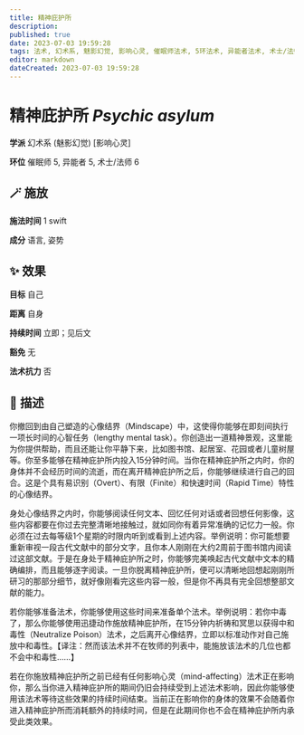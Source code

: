 ```yaml
---
title: 精神庇护所
description: 
published: true
date: 2023-07-03 19:59:28
tags: 法术, 幻术系, 魅影幻觉, 影响心灵, 催眠师法术, 5环法术, 异能者法术, 术士/法师法术, 6环法术
editor: markdown
dateCreated: 2023-07-03 19:59:28
---
```


# **精神庇护所** *Psychic asylum*

**学派** 幻术系 (魅影幻觉) \[影响心灵\] 

**环位** 催眠师 5, 异能者 5, 术士/法师 6

## 🪄 施放

**施法时间** 1 swift

**成分** 语言, 姿势

## ✨ 效果 

**目标** 自己 

**距离** 自身  

**持续时间** 立即；见后文 

**豁免** 无

**法术抗力** 否

## 📖 描述

你撤回到由自己塑造的心像结界（Mindscape）中，这使得你能够在即刻间执行一项长时间的心智任务（lengthy mental task）。你创造出一道精神景观，这里能为你提供帮助，而且还能让你平静下来，比如图书馆、起居室、花园或者儿童树屋等。你至多能够在精神庇护所内投入15分钟时间。当你在精神庇护所之内时，你的身体并不会经历时间的流逝，而在离开精神庇护所之后，你能够继续进行自己的回合。这是个具有易识别（Overt）、有限（Finite）和快速时间（Rapid Time）特性的心像结界。

身处心像结界之内时，你能够阅读任何文本、回忆任何对话或者回想任何影像，这些内容都要在你过去完整清晰地接触过，就如同你有着异常准确的记忆力一般。你必须在过去每等级1个星期的时限内听到或看到上述内容。举例说明：你可能想要重新审视一段古代文献中的部分文字，且你本人刚刚在大约2周前于图书馆内阅读过这部文献。于是在身处于精神庇护所之时，你能够完美唤起古代文献中文本的精确编排，而且能够逐字阅读。一旦你脱离精神庇护所，便可以清晰地回想起刚刚所研习的那部分细节，就好像刚看完这些内容一般，但是你不再具有完全回想整部文献的能力。

若你能够准备法术，你能够使用这些时间来准备单个法术。举例说明：若你中毒了，那么你能够使用迅捷动作施放精神庇护所，在15分钟内祈祷和冥思以获得中和毒性（Neutralize Poison）法术，之后离开心像结界，立即以标准动作对自己施放中和毒性。【译注：然而该法术并不在牧师的列表中，能施放该法术的几位也都不会中和毒性……】

若在你施放精神庇护所之前已经有任何影响心灵（mind-affecting）法术正在影响你，那么当你进入精神庇护所的期间仍旧会持续受到上述法术影响，因此你能够使用该法术等待这些效果的持续时间结束。当前正在影响你的身体的效果不会随着你进入精神庇护所而消耗额外的持续时间，但是在此期间你也不会在精神庇护所内承受此类效果。
    